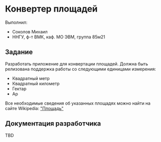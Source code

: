 # Конвертер площадей

Выполнил:

 - Соколов Михаил
 - ННГУ, ф-т ВМК, каф. МО ЭВМ, группа 85м21

## Задание

Разработать приложение для конвертации площадей. Должна быть релизована поддержка
работы со следующими единицами измерения:

 - Квадратный метр
 - Квадратный километр
 - Гектар
 - Ар

Все необходимые сведения об указанных площадях можно найти на сайте Wikipedia:
["Площадь"][Area]

## Документация разработчика

TBD

<!-- LINKS -->

[Area]: https://ru.wikipedia.org/wiki/%D0%9F%D0%BB%D0%BE%D1%89%D0%B0%D0%B4%D1%8C#.D0.95.D0.B4.D0.B8.D0.BD.D0.B8.D1.86.D1.8B_.D0.B8.D0.B7.D0.BC.D0.B5.D1.80.D0.B5.D0.BD.D0.B8.D1.8F_.D0.BF.D0.BB.D0.BE.D1.89.D0.B0.D0.B4.D0.B8
